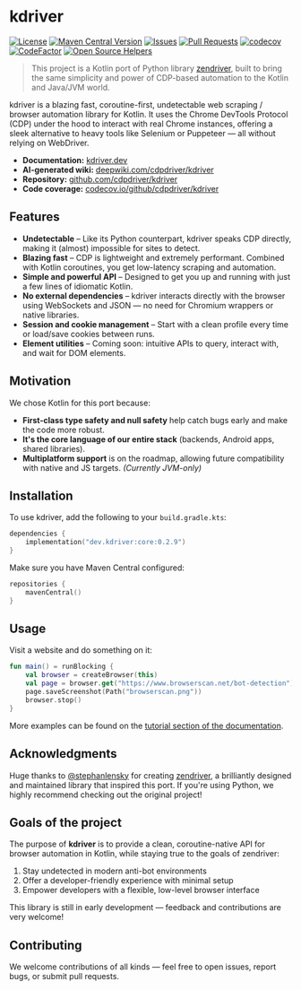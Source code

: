 # kdriver

[![License](https://img.shields.io/github/license/cdpdriver/kdriver)](LICENSE)
[![Maven Central Version](https://img.shields.io/maven-central/v/dev.kdriver/core)](https://klibs.io/project/cdpdriver/kdriver)
[![Issues](https://img.shields.io/github/issues/cdpdriver/kdriver)]()
[![Pull Requests](https://img.shields.io/github/issues-pr/cdpdriver/kdriver)]()
[![codecov](https://codecov.io/github/cdpdriver/kdriver/branch/main/graph/badge.svg?token=F7K641TYFZ)](https://codecov.io/github/cdpdriver/kdriver)
[![CodeFactor](https://www.codefactor.io/repository/github/cdpdriver/kdriver/badge)](https://www.codefactor.io/repository/github/cdpdriver/kdriver)
[![Open Source Helpers](https://www.codetriage.com/cdpdriver/kdriver/badges/users.svg)](https://www.codetriage.com/cdpdriver/kdriver)

> This project is a Kotlin port of Python library [zendriver](https://github.com/cdpdriver/zendriver), built to bring
> the same simplicity and power of CDP-based automation to the Kotlin and Java/JVM world.

kdriver is a blazing fast, coroutine-first, undetectable web scraping / browser automation library for Kotlin. It uses
the Chrome DevTools Protocol (CDP) under the hood to interact with real Chrome instances, offering a sleek alternative
to heavy tools like Selenium or Puppeteer — all without relying on WebDriver.

* **Documentation:** [kdriver.dev](https://kdriver.dev)
* **AI-generated wiki:** [deepwiki.com/cdpdriver/kdriver](https://deepwiki.com/cdpdriver/kdriver)
* **Repository:** [github.com/cdpdriver/kdriver](https://github.com/cdpdriver/kdriver)
* **Code coverage:** [codecov.io/github/cdpdriver/kdriver](https://codecov.io/github/cdpdriver/kdriver)

## Features

* **Undetectable** – Like its Python counterpart, kdriver speaks CDP directly, making it (almost) impossible for sites
  to detect.
* **Blazing fast** – CDP is lightweight and extremely performant. Combined with Kotlin coroutines, you get low-latency
  scraping and automation.
* **Simple and powerful API** – Designed to get you up and running with just a few lines of idiomatic Kotlin.
* **No external dependencies** – kdriver interacts directly with the browser using WebSockets and JSON — no need for
  Chromium wrappers or native libraries.
* **Session and cookie management** – Start with a clean profile every time or load/save cookies between runs.
* **Element utilities** – Coming soon: intuitive APIs to query, interact with, and wait for DOM elements.

## Motivation

We chose Kotlin for this port because:

* **First-class type safety and null safety** help catch bugs early and make the code more robust.
* **It's the core language of our entire stack** (backends, Android apps, shared libraries).
* **Multiplatform support** is on the roadmap, allowing future compatibility with native and JS targets. *(Currently
  JVM-only)*

## Installation

To use kdriver, add the following to your `build.gradle.kts`:

```kotlin
dependencies {
    implementation("dev.kdriver:core:0.2.9")
}
```

Make sure you have Maven Central configured:

```kotlin
repositories {
    mavenCentral()
}
```

## Usage

Visit a website and do something on it:

```kotlin
fun main() = runBlocking {
    val browser = createBrowser(this)
    val page = browser.get("https://www.browserscan.net/bot-detection")
    page.saveScreenshot(Path("browserscan.png"))
    browser.stop()
}
```

More examples can be found on the [tutorial section of the documentation](https://kdriver.dev/tutorials/).

## Acknowledgments

Huge thanks to [@stephanlensky](https://github.com/stephanlensky) for
creating [zendriver](https://github.com/cdpdriver/zendriver), a brilliantly designed and maintained library that
inspired this port.
If you're using Python, we highly recommend checking out the original project!

## Goals of the project

The purpose of **kdriver** is to provide a clean, coroutine-native API for browser automation in Kotlin, while staying
true to the goals of zendriver:

1. Stay undetected in modern anti-bot environments
2. Offer a developer-friendly experience with minimal setup
3. Empower developers with a flexible, low-level browser interface

This library is still in early development — feedback and contributions are very welcome!

## Contributing

We welcome contributions of all kinds — feel free to open issues, report bugs, or submit pull requests.
